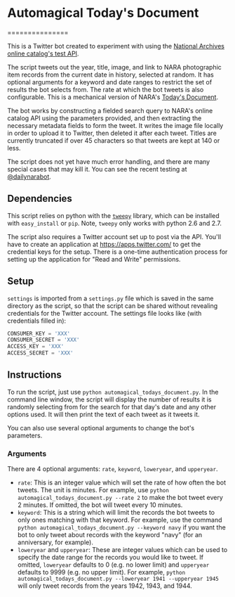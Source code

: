 # Automagical Today's Document
===============

This is a Twitter bot created to experiment with using the [National Archives online catalog's test API](https://uat.research.archives.gov/api/v1/).

The script tweets out the year, title, image, and link to NARA photographic item records from the current date in history, selected at random. It has optional arguments for a keyword and date ranges to restrict the set of results the bot selects from. The rate at which the bot tweets is also configurable. This is a mechanical version of NARA's [Today's Document](http://todaysdocument.tumblr.com/).

The bot works by constructing a fielded search query to NARA's online catalog API using the parameters provided, and then extracting the necessary metadata fields to form the tweet. It writes the image file locally in order to upload it to Twitter, then deleted it after each tweet. Titles are currently truncated if over 45 characters so that tweets are kept at 140 or less.

The script does not yet have much error handling, and there are many special cases that may kill it. You can see the recent testing at [@dailynarabot](https://twitter.com/dailynarabot).

## Dependencies

This script relies on python with the [`tweepy`](https://github.com/tweepy/tweepy) library, which can be installed with `easy_install` or `pip`. Note, `tweepy` only works with python 2.6 and 2.7.

The script also requires a Twitter account set up to post via the API. You'll have to create an application at https://apps.twitter.com/ to get the credential keys for the setup. There is a one-time authentication process for setting up the application for "Read and Write" permissions.

## Setup

`settings` is imported from a `settings.py` file which is saved in the same directory as the script, so that the script can be shared without revealing credentials for the Twitter account. The settings file looks like (with credentials filled in):

```python
CONSUMER_KEY = 'XXX'
CONSUMER_SECRET = 'XXX'
ACCESS_KEY = 'XXX'
ACCESS_SECRET = 'XXX'
```

## Instructions

To run the script, just use `python automagical_todays_document.py`. In the command line window, the script will display the number of results it is randomly selecting from for the search for that day's date and any other options used. It will then print the text of each tweet as it tweets it.

You can also use several optional arguments to change the bot's parameters.

### Arguments

There are 4 optional arguments: `rate`, `keyword`, `loweryear`, and `upperyear`.

- `rate`: This is an integer value which will set the rate of how often the bot tweets. The unit is minutes. For example, use `python automagical_todays_document.py --rate 2` to make the bot tweet every 2 minutes. If omitted, the bot will tweet every 10 minutes.
- `keyword`: This is a string which will limit the records the bot tweets to only ones matching with that keyword. For example, use the command `python automagical_todays_document.py --keyword navy` if you want the bot to only tweet about records with the keyword "navy" (for an anniversary, for example).
- `loweryear` and `upperyear`: These are integer values which can be used to specify the date range for the records you would like to tweet. If omitted, `loweryear` defaults to 0 (e.g. no lower limit) and `upperyear` defaults to 9999 (e.g. no upper limit). For example, `python automagical_todays_document.py --loweryear 1941 --upperyear 1945` will only tweet records from the years 1942, 1943, and 1944.
